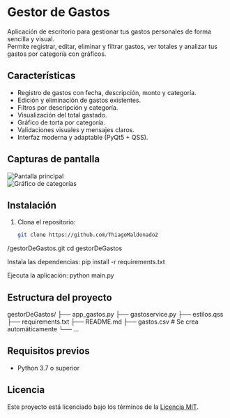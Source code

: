 # Gestor de Gastos

Aplicación de escritorio para gestionar tus gastos personales de forma sencilla y visual.  
Permite registrar, editar, eliminar y filtrar gastos, ver totales y analizar tus gastos por categoría con gráficos.

## Características

- Registro de gastos con fecha, descripción, monto y categoría.
- Edición y eliminación de gastos existentes.
- Filtros por descripción y categoría.
- Visualización del total gastado.
- Gráfico de torta por categoría.
- Validaciones visuales y mensajes claros.
- Interfaz moderna y adaptable (PyQt5 + QSS).

## Capturas de pantalla

<!-- Reemplaza las rutas por las de tus imágenes -->
![Pantalla principal](gestorDeGastos/img/VentanaPrincipal.png)  
![Gráfico de categorías](gestorDeGastos/img/GraficoCategorias.png)

## Instalación

1. Clona el repositorio:
   ```bash
   git clone https://github.com/ThiagoMaldonado2
/gestorDeGastos.git
   cd gestorDeGastos


Instala las dependencias:
pip install -r requirements.txt

Ejecuta la aplicación:
python main.py

## Estructura del proyecto
gestorDeGastos/
├── app_gastos.py
├── gastoservice.py
├── estilos.qss
├── requirements.txt
├── README.md
├── gastos.csv  # Se crea automáticamente
└── ...

## Requisitos previos

- Python 3.7 o superior

## Licencia

Este proyecto está licenciado bajo los términos de la [Licencia MIT](LICENSE).

